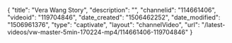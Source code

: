 {
    "title": "Vera Wang Story",
    "description": "",
    "channelid": "114661406",
    "videoid": "119704846",
    "date_created": "1506462252",
    "date_modified": "1506961376",
    "type": "captivate",
    "layout": "channelVideo",
    "url": "\/latest-videos\/vw-master-5min-170224-mp4\/114661406-119704846"
}